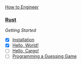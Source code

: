 [How to Engineer](/README.md)

### [Rust](https://rust-book.cs.brown.edu)

*Getting Started*
- [x] [Installation](https://rust-book.cs.brown.edu/ch01-01-installation.html)
- [x] [Hello, World!](https://rust-book.cs.brown.edu/ch01-02-hello-world.html)
- [ ] [Hello, Cargo!](https://rust-book.cs.brown.edu/ch01-03-hello-cargo.html)
- [ ] [Programming a Guessing Game](https://rust-book.cs.brown.edu/ch02-00-guessing-game-tutorial.html)

